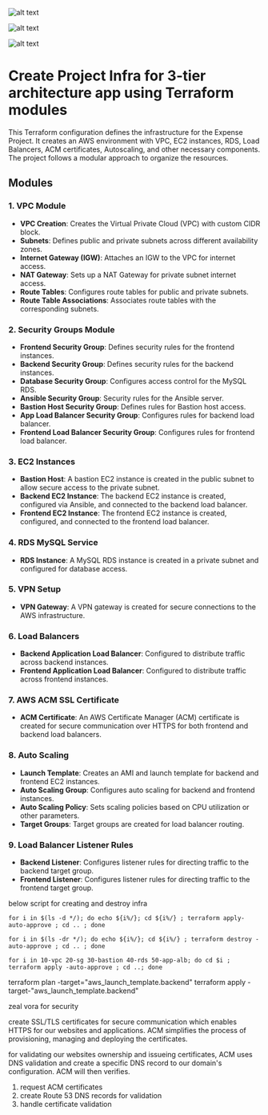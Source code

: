 
![alt text](expense-infra-1.drawio.svg)

![alt text](expense-infra-lb-rds.drawio.svg)

![alt text](frontend_lb_ami_asg_tg.GIF)


# Create Project Infra for 3-tier architecture app using Terraform modules

This Terraform configuration defines the infrastructure for the Expense Project. It creates an AWS environment with VPC, EC2 instances, RDS, Load Balancers, ACM certificates, Autoscaling, and other necessary components. The project follows a modular approach to organize the resources.

## Modules

### 1. **VPC Module**
   - **VPC Creation**: Creates the Virtual Private Cloud (VPC) with custom CIDR block.
   - **Subnets**: Defines public and private subnets across different availability zones.
   - **Internet Gateway (IGW)**: Attaches an IGW to the VPC for internet access.
   - **NAT Gateway**: Sets up a NAT Gateway for private subnet internet access.
   - **Route Tables**: Configures route tables for public and private subnets.
   - **Route Table Associations**: Associates route tables with the corresponding subnets.

### 2. **Security Groups Module**
   - **Frontend Security Group**: Defines security rules for the frontend instances.
   - **Backend Security Group**: Defines security rules for the backend instances.
   - **Database Security Group**: Configures access control for the MySQL RDS.
   - **Ansible Security Group**: Security rules for the Ansible server.
   - **Bastion Host Security Group**: Defines rules for Bastion host access.
   - **App Load Balancer Security Group**: Configures rules for backend load balancer.
   - **Frontend Load Balancer Security Group**: Configures rules for frontend load balancer.

### 3. **EC2 Instances**
   - **Bastion Host**: A bastion EC2 instance is created in the public subnet to allow secure access to the private subnet.
   - **Backend EC2 Instance**: The backend EC2 instance is created, configured via Ansible, and connected to the backend load balancer.
   - **Frontend EC2 Instance**: The frontend EC2 instance is created, configured, and connected to the frontend load balancer.

### 4. **RDS MySQL Service**
   - **RDS Instance**: A MySQL RDS instance is created in a private subnet and configured for database access.

### 5. **VPN Setup**
   - **VPN Gateway**: A VPN gateway is created for secure connections to the AWS infrastructure.

### 6. **Load Balancers**
   - **Backend Application Load Balancer**: Configured to distribute traffic across backend instances.
   - **Frontend Application Load Balancer**: Configured to distribute traffic across frontend instances.

### 7. **AWS ACM SSL Certificate**
   - **ACM Certificate**: An AWS Certificate Manager (ACM) certificate is created for secure communication over HTTPS for both frontend and backend load balancers.

### 8. **Auto Scaling**
   - **Launch Template**: Creates an AMI and launch template for backend and frontend EC2 instances.
   - **Auto Scaling Group**: Configures auto scaling for backend and frontend instances.
   - **Auto Scaling Policy**: Sets scaling policies based on CPU utilization or other parameters.
   - **Target Groups**: Target groups are created for load balancer routing.

### 9. **Load Balancer Listener Rules**
   - **Backend Listener**: Configures listener rules for directing traffic to the backend target group.
   - **Frontend Listener**: Configures listener rules for directing traffic to the frontend target group.

 
 below script for creating and destroy infra 

```
for i in $(ls -d */); do echo ${i%/}; cd ${i%/} ; terraform apply-auto-approve ; cd .. ; done

for i in $(ls -dr */); do echo ${i%/}; cd ${i%/} ; terraform destroy -auto-approve ; cd .. ; done

for i in 10-vpc 20-sg 30-bastion 40-rds 50-app-alb; do cd $i ; terraform apply -auto-approve ; cd ..; done  
```

terraform plan -target="aws_launch_template.backend"
terraform apply -target-"aws_launch_template.backend"

zeal vora for security 

create SSL/TLS certificates for secure communication which enables HTTPS for our websites and applications. ACM simplifies the process of provisioning, managing and deploying the certificates.

for validating our websites ownership and issueing certificates, ACM uses DNS validation and create a specific DNS record to our domain's configuration. ACM will then verifies. 

1. request ACM certificates
2. create Route 53 DNS records for validation
3. handle certificate validation